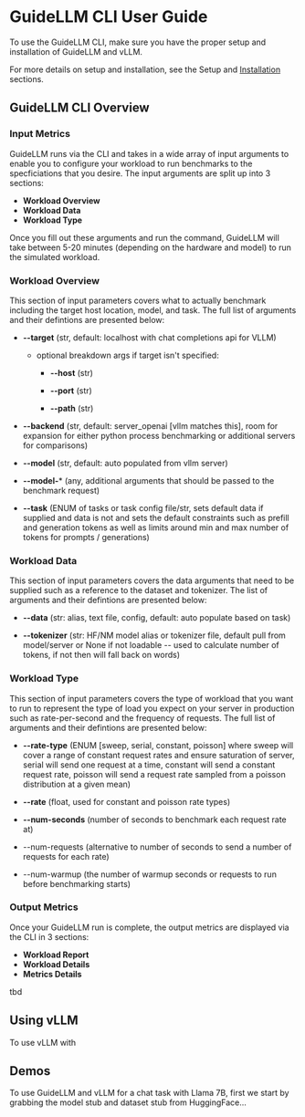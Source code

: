 
# GuideLLM CLI User Guide

To use the GuideLLM CLI, make sure you have the proper setup and installation of GuideLLM and vLLM. 

For more details on setup and installation, see the Setup and [Installation](https://apps.neuralmagic.com/GuideLLM/README.MD/#Installation) sections. 


## GuideLLM CLI Overview

### Input Metrics
GuideLLM runs via the CLI and takes in a wide array of input arguments to enable you to configure your workload to run benchmarks to the specficiations that you desire. The input arguments are split up into 3 sections: 

- **Workload Overview**
- **Workload Data**
- **Workload Type**

Once you fill out these arguments and run the command, GuideLLM will take between 5-20 minutes (depending on the hardware and model) to run the simulated workload. 

### Workload Overview

This section of input parameters covers what to actually benchmark including the target host location, model, and task. The full list of arguments and their defintions are presented below:

-   **--target** (str, default: localhost with chat completions api for VLLM)
    
	-   optional breakdown args if target isn't specified:
    
		-   **--host** (str)
    
		-   **--port** (str)
    
		-   **--path** (str)
    
-   **--backend** (str, default: server_openai [vllm matches this], room for expansion for either python process benchmarking or additional servers for comparisons)
    
-   **--model** (str, default: auto populated from vllm server)
    
-   **--model-*** (any, additional arguments that should be passed to the benchmark request)
    
-   **--task** (ENUM of tasks or task config file/str, sets default data if supplied and data is not and sets the default constraints such as prefill and generation tokens as well as limits around min and max number of tokens for prompts / generations)


### Workload Data

This section of input parameters covers the data arguments that need to be supplied such as a reference to the dataset and tokenizer. The list of arguments and their defintions are presented below:

-   **--data** (str: alias, text file, config, default: auto populate based on task)
    
-   **--tokenizer** (str: HF/NM model alias or tokenizer file, default pull from model/server or None if not loadable -- used to calculate number of tokens, if not then will fall back on words)

### Workload Type

This section of input parameters covers the type of workload that you want to run to represent the type of load you expect on your server in production such as rate-per-second and the frequency of requests. The full list of arguments and their defintions are presented below:

-   **--rate-type** (ENUM [sweep, serial, constant, poisson] where sweep will cover a range of constant request rates and ensure saturation of server, serial will send one request at a time, constant will send a constant request rate, poisson will send a request rate sampled from a poisson distribution at a given mean)
    
-   **--rate** (float, used for constant and poisson rate types)
    
-   **--num-seconds** (number of seconds to benchmark each request rate at)
    
-   --num-requests (alternative to number of seconds to send a number of requests for each rate)
    
-   --num-warmup (the number of warmup seconds or requests to run before benchmarking starts)

### Output Metrics

Once your GuideLLM run is complete, the output metrics are displayed via the CLI in 3 sections:

- **Workload Report**
- **Workload Details**
- **Metrics Details**

tbd

## Using vLLM

To use vLLM with 

## Demos

To use GuideLLM and vLLM for a chat task with Llama 7B, first we start by grabbing the model stub and dataset stub from HuggingFace... 




